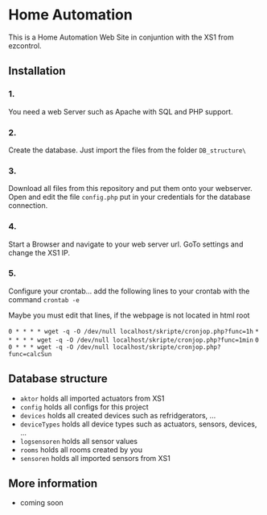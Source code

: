 # Home Automation

This is a Home Automation Web Site in conjuntion with the XS1 from ezcontrol.

## Installation

### 1.

You need a web Server such as Apache with SQL and PHP support. 

### 2.

Create the database. Just import the files from the folder `DB_structure\`

### 3.

Download all files from this repository and put them onto your webserver. Open and edit the file `config.php` put in your credentials for the database connection. 

### 4. 

Start a Browser and navigate to your web server url. GoTo settings and change the XS1 IP.

### 5.

Configure your crontab...
add the following lines to your crontab with the command `crontab -e`

Maybe you must edit that lines, if the webpage is not located in html root

`0 * * * * wget -q -O /dev/null localhost/skripte/cronjop.php?func=1h`
`* * * * * wget -q -O /dev/null localhost/skripte/cronjop.php?func=1min`
`0 0 * * * wget -q -O /dev/null localhost/skripte/cronjop.php?func=calcSun`


## Database structure

* `aktor` holds all imported actuators from XS1
* `config` holds all configs for this project
* `devices` holds all created devices such as refridgerators, ...
* `deviceTypes` holds all device types such as actuators, sensors, devices, ...
* `logsensoren` holds all sensor values
* `rooms` holds all rooms created by you
* `sensoren` holds all imported sensors from XS1

## More information

* coming soon
